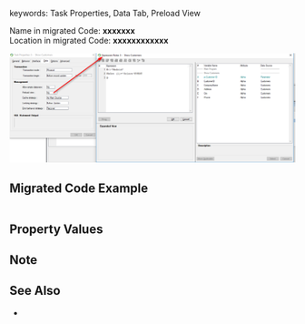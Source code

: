 ﻿keywords: Task Properties, Data Tab, Preload View

Name in migrated Code: **xxxxxxx**  
Location in migrated Code: **xxxxxxxxxxxx**  

![](2017-11-15_15h58_55.png) 


## Migrated Code Example

```csdiff   

```  

## Property Values  


## Note 

## See Also
* []() 